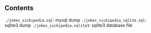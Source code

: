 ## Contents

```./jokes_sickipedia.sql```: mysql dump
```./jokes_sickipedia_sqlite.sql```: sqlite3 dump
```./jokes_sickipedia.sqlite3```: sqlite3 database file
